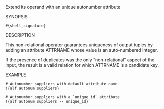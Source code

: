 
Extend its operand with an unique autonumber attribute

SYNOPSIS

    #{shell_signature}

DESCRIPTION

This non-relational operator guarantees uniqueness of output tuples by
adding an attribute ATTRNAME whose value is an auto-numbered Integer. 

If the presence of duplicates was the only "non-relational" aspect of 
the input, the result is a valid relation for which ATTRNAME is a 
candidate key.

EXAMPLE

    # Autonumber suppliers with default attribute name
    !{alf autonum suppliers}

    # Autonumber suppliers with a `unique_id` attribute
    !{alf autonum suppliers -- unique_id}

